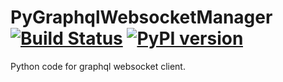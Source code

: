 # PyGraphqlWebsocketManager [![Build Status](https://travis-ci.org/Danielhiversen/PyGraphqlWebsocketManager.svg?branch=master)](https://travis-ci.org/Danielhiversen/PyGraphqlWebsocketManager) [![PyPI version](https://badge.fury.io/py/graphql-subscription-manager.svg)](https://badge.fury.io/py/graphql-subscription-manager)



Python code for graphql websocket client.

